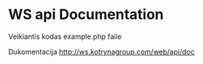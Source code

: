 WS api Documentation
=====
Veikiantis kodas example.php faile

Dukomentacija http://ws.kotrynagroup.com/web/api/doc

